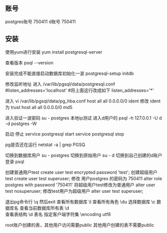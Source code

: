 ## 账号 
postgres账号 750411
d账号 750411
## 安装
使用yum进行安装     yum install postgresql-server

查看版本            psql --version

安装完成不能直接启动数据库初始化一波        postgresql-setup initdb

修改监听地址
进入 /var/lib/pgsql/data/postgresql.conf
#listen_addresses='localhost'
#将上面这行改成如下
listen_addresses='*'

进入 vi /var/lib/pgsql/data/pg_hba.conf
host    all         all         0.0.0.0/0      ident
修改 ident 为 trust
host    all         all         0.0.0.0/0      md5

进入验证一波密码
su - postgres
本地ip测试    进入d用户的 
psql -h 127.0.0.1 -U d -d postgres -W

启动 停止
service postgresql start
service postgresql stop

pg是否还在运行
netstat -a | grep PGSQ

切换到数据库用户
su - postgres  切换到原始用户
su - d         切换到自己创建的d账户
登录 psql

创建普通用户test                        create user test encrypted password 'test';
创建超级用户test                        create user test superuser;
修改 用户postgres 的密码为 750411       alter role postgres with password '750411'
将超级用户test修改为普通用户             alter user test nosuperuser;
修改test用户为超级用户                   alter user test superuser;


退出pg命令行            \q 然后exit
查看所有数据库          \l
查看所有角色            \du
选择数据库              \c 数据库名
查看当前数据库所有表     \d  
查看表结构              \d 表名
指定客户端字符集        \encoding utf8

root账户创建的表，其他用户访问需要public
其他用户创建的表不需要public


